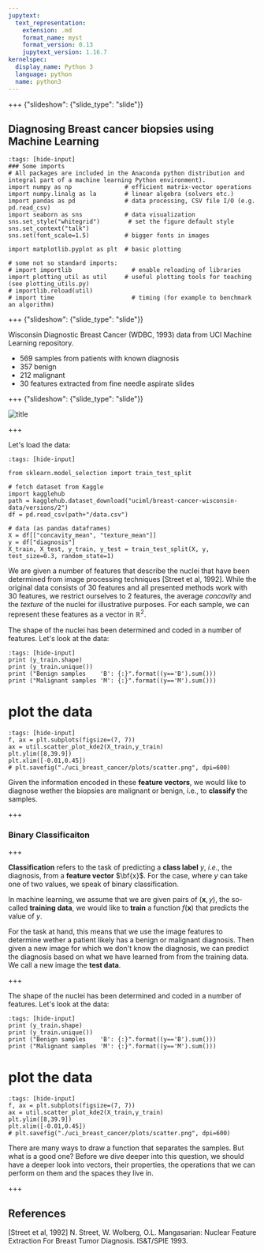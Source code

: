 ```yaml
---
jupytext:
  text_representation:
    extension: .md
    format_name: myst
    format_version: 0.13
    jupytext_version: 1.16.7
kernelspec:
  display_name: Python 3
  language: python
  name: python3
---
```


+++ {"slideshow": {"slide_type": "slide"}}

## Diagnosing Breast cancer biopsies using Machine Learning

```{code-cell} ipython3
:tags: [hide-input]
### Some imports
# All packages are included in the Anaconda python distribution and integral part of a machine learning Python environment).
import numpy as np               # efficient matrix-vector operations
import numpy.linalg as la        # linear algebra (solvers etc.)
import pandas as pd              # data processing, CSV file I/O (e.g. pd.read_csv)
import seaborn as sns            # data visualization  
sns.set_style("whitegrid")        # set the figure default style
sns.set_context("talk")
sns.set(font_scale=1.5)          # bigger fonts in images

import matplotlib.pyplot as plt  # basic plotting

# some not so standard imports:
# import importlib                 # enable reloading of libraries
import plotting_util as util     # useful plotting tools for teaching (see plotting_utils.py)
# importlib.reload(util)
# import time                      # timing (for example to benchmark an algorithm)
```

+++ {"slideshow": {"slide_type": "slide"}}


Wisconsin Diagnostic Breast Cancer (WDBC, 1993) data from UCI Machine Learning repository.

- 569 samples from patients with known diagnosis
- 357 benign
- 212 malignant
- 30 features extracted from fine needle aspirate slides


+++ {"slideshow": {"slide_type": "slide"}}

![title](uci_breast_cancer/papers/breast_cancer_nuclei_12938_2011_Article_597_Fig3_HTML.jpg)

+++

Let's load the data:
```{code-cell} ipython3
:tags: [hide-input]

from sklearn.model_selection import train_test_split
  
# fetch dataset from Kaggle
import kagglehub
path = kagglehub.dataset_download("uciml/breast-cancer-wisconsin-data/versions/2")
df = pd.read_csv(path+"/data.csv")

# data (as pandas dataframes) 
X = df[["concavity_mean", "texture_mean"]]
y = df["diagnosis"]
X_train, X_test, y_train, y_test = train_test_split(X, y, test_size=0.3, random_state=1)
```

We are given a number of features that describe the nuclei that have been determined from image processing techniques [Street et al, 1992].
While the original data consists of 30 features and all presented methods work with 30 features, we restrict ourselves to 2 features, the average *concavity* and the *texture* of the nuclei for illustrative purposes. For each sample, we can represent these features as a vector in $\mathbb{R}^2$.

The shape of the nuclei has been determined and coded in a number of features.
Let's look at the data:

```{code-cell} ipython3
:tags: [hide-input]
print (y_train.shape)
print (y_train.unique())
print ("Benign samples    'B': {:}".format((y=='B').sum()))
print ("Malignant samples 'M': {:}".format((y=='M').sum()))
```

# plot the data

```{code-cell} ipython3
:tags: [hide-input]
f, ax = plt.subplots(figsize=(7, 7))
ax = util.scatter_plot_kde2(X_train,y_train)
plt.ylim([8,39.9])
plt.xlim([-0.01,0.45])
# plt.savefig("./uci_breast_cancer/plots/scatter.png", dpi=600)
```


Given the information encoded in these **feature vectors**, we would like to diagnose wether the biopsies are malignant or benign, i.e., to **classify** the samples. 

+++

### Binary Classificaiton

+++

**Classification** refers to the task of predicting a **class label** $y$, *i.e.*, the diagnosis, from a **feature vector** $\bf{x}$.
For the case, where $y$ can take one of two values, we speak of binary classification.

In machine learning, we assume that we are given pairs of $(\mathbf{x}, y)$, the so-called **training data**, we would like to **train** a function $f(\mathbf{x})$ that predicts the value of $y$.

For the task at hand, this means that we use the image features to determine wether a patient likely has a benign or malignant diagnosis.
Then given a new image for which we don't know the diagnosis, we can predict the diagnosis based on what we have learned from from the training data.
We call a new image the **test data**.

+++

The shape of the nuclei has been determined and coded in a number of features.
Let's look at the data:

```{code-cell} ipython3
:tags: [hide-input]
print (y_train.shape)
print (y_train.unique())
print ("Benign samples    'B': {:}".format((y=='B').sum()))
print ("Malignant samples 'M': {:}".format((y=='M').sum()))
```

# plot the data

```{code-cell} ipython3
:tags: [hide-input]
f, ax = plt.subplots(figsize=(7, 7))
ax = util.scatter_plot_kde2(X_train,y_train)
plt.ylim([8,39.9])
plt.xlim([-0.01,0.45])
# plt.savefig("./uci_breast_cancer/plots/scatter.png", dpi=600)
```

There are many ways to draw a function that separates the samples. But what is a good one?
Before we dive deeper into this question, we should have a deeper look into vectors, their properties, the operations that we can perform on them and the spaces they live in.

+++

## References
[Street et al, 1992] N. Street, W. Wolberg, O.L. Mangasarian:  Nuclear Feature Extraction For Breast Tumor Diagnosis. IS&T/SPIE 1993.
